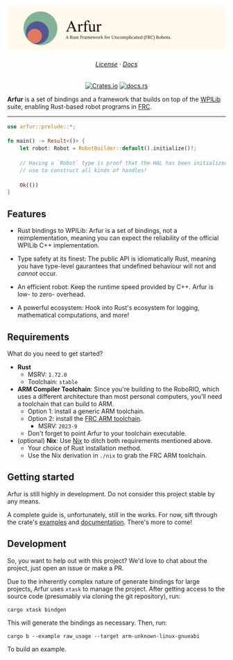 ![Arfur](./assets/banner.svg)

<h6 align="center">
    <a href="./LICENSE.md">License</a>
  · <a href="https://docs.rs/arfur">Docs</a>
</h6>

<p align="center">
    <a href="https://crates.io/crates/arfur"><img alt="Crates.io" src="https://img.shields.io/crates/v/arfur?color=81B29A&logoColor=D9E0EE&style=for-the-badge"></a>
    <a href="https://docs.rs/arfur"><img alt="docs.rs" src="https://img.shields.io/docsrs/arfur?color=525893&logoColor=D9E0EE&style=for-the-badge"></a>
</p>

**Arfur** is a set of bindings and a framework that builds on top of the [WPILib](https://wpilib.org/) suite, enabling Rust-based robot programs in [FRC](https://www.firstinspires.org/robotics/frc).

<hr/>

```rust
use arfur::prelude::*;

fn main() -> Result<()> {
    let robot: Robot = RobotBuilder::default().initialize()?;

    // Having a `Robot` type is proof that the HAL has been initialized. We can
    // use to construct all kinds of handles!

    Ok(())
}
```

## Features

 * Rust bindings to WPILib: Arfur is a set of bindings, not a reimplementation,
   meaning you can expect the reliability of the official WPILib C++
   implementation.

 * Type safety at its finest: The public API is idiomatically Rust, meaning you
   have type-level gaurantees that undefined behaviour will not and *cannot*
   occur.

 * An efficient robot: Keep the runtime speed provided by C++. Arfur is low- to
   zero- overhead.

 * A powerful ecosystem: Hook into Rust's ecosystem for logging, mathematical
   computations, and more!

## Requirements

What do you need to get started?

<!-- TODO: getting started guide that outlines toolchain installation -->

 * **Rust**
   * MSRV: `1.72.0`
   * Toolchain: `stable`
 * **ARM Compiler Toolchain**: Since you're building to the RoboRIO, which uses
   a different architecture than most personal computers, you'll need a
   toolchain that can build to ARM.
   * Option 1: install a generic ARM toolchain.
   * Option 2: install the
     [FRC ARM toolchain](https://github.com/wpilibsuite/opensdk/).
     * MSRV: `2023-9`
   * Don't forget to point Arfur to your toolchain executable.
 * (optional) **Nix**: Use [Nix](https://nixos.org/) to ditch both requirements
   mentioned above.
   * Your choice of Rust installation method.
   * Use the Nix derivation in `./nix` to grab the FRC ARM toolchain.

<!-- TODO: Make Nix drv public -->

## Getting started

Arfur is still highly in development. Do not consider this project stable by
any means.

A complete guide is, unfortunately, still in the works. For now, sift through
the crate's [examples](https://github.com/arfur-rs/arfur/tree/main/examples)
and [documentation](https://docs.rs/arfur). There's more to come!

## Development

So, you want to help out with this project? We'd love to chat about the
project, just open an issue or make a PR.

Due to the inherently complex nature of generate bindings for large projects,
Arfur uses `xtask` to manage the project. After getting access to the source
code (presumably via cloning the git repository), run:

```
cargo xtask bindgen
```

This will generate the bindings as necessary. Then, run:

```
cargo b --example raw_usage --target arm-unknown-linux-gnueabi
```

To build an example.

